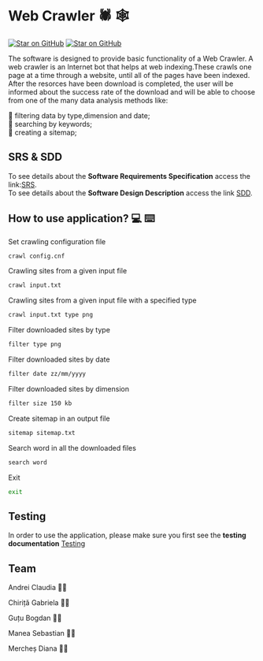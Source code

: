 # Web Crawler :spider: :spider_web:
<a href="https://github.com/badges/shields"><img src="https://img.shields.io/github/issues/chiritagabriela/WebCrawlerMTA" alt="Star on GitHub"></a>
<a href="https://github.com/badges/shields"><img src="https://img.shields.io/github/issues/chiritagabriela/WebCrawlerMTA?color=blue&label=MTAWebCrawl" alt="Star on GitHub"></a>

The software is designed to provide basic functionality of a Web Crawler. A web crawler is an Internet bot that helps at web indexing.These crawls one page at a time through a website, until all of the pages have been indexed.<br/>
After the resorces have been download is completed, the user will be informed about the success rate of the download and will be able to choose from one of the many data analysis methods like:

:trident: filtering data by type,dimension and date;<br/>
:trident: searching by keywords;<br/>
:trident: creating a sitemap;<br/>

## SRS & SDD

To see details about the <strong>Software Requirements Specification</strong> access the link:[SRS](https://github.com/chiritagabriela/WebCrawlerMTA/blob/master/SRS_C114D_Grupa1.pdf).<br/>
To see details about the <strong>Software Design Description</strong> access the link [SDD](https://github.com/chiritagabriela/WebCrawlerMTA/blob/master/SDD_C114D_Grupa1.pdf).<br/>

## How to use application? :computer: :keyboard:
Set crawling configuration file
```bash
crawl config.cnf
```

Crawling sites from a given input file
```bash
crawl input.txt
```
Crawling sites from a given input file with a specified type
```bash
crawl input.txt type png
```
Filter downloaded sites by type
```bash
filter type png
```
Filter downloaded sites by date
```bash
filter date zz/mm/yyyy
```
Filter downloaded sites by dimension
```bash
filter size 150 kb
```
Create sitemap in an output file
```bash
sitemap sitemap.txt
```
Search word in all the downloaded files
```bash
search word
```
Exit
```bash
exit
```
## Testing
In order to use the application, please make sure you first see the <strong>testing documentation</strong> [Testing](https://github.com/chiritagabriela/WebCrawlerMTA/blob/master/TestareAplicatie_C114D_Grupa1.docx)

## Team
Andrei Claudia :woman_student:

Chiriță Gabriela :woman_student:

Guțu Bogdan :man_student:

Manea Sebastian :man_student:

Mercheș Diana :woman_student:
